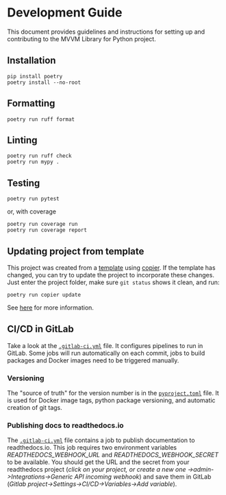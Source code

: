 # Development Guide

This document provides guidelines and instructions for setting up and contributing to
the MVVM Library for Python project.

## Installation
```commandline
pip install poetry
poetry install --no-root
```

## Formatting
```commandline
poetry run ruff format
```

## Linting
```commandline
poetry run ruff check
poetry run mypy .
```

## Testing
```commandline
poetry run pytest
```
or, with coverage
```commandline
poetry run coverage run
poetry run coverage report
```

## Updating project from template

This project was created from a [template](https://code.ornl.gov/ndip/project-templates/python.git) using [copier](https://copier.readthedocs.io/). If the template has changed, you
can try to update the project to incorporate these changes. Just enter the project folder, make sure `git status`
shows it clean, and run:
```
poetry run copier update
```
See [here](https://copier.readthedocs.io/en/stable/updating/#updating-a-project) for more information.


## CI/CD in GitLab

Take a look at the [`.gitlab-ci.yml`](.gitlab-ci.yml) file. It configures pipelines to run in GitLab.
Some jobs will run automatically on each commit, jobs to
build packages and Docker images need to be triggered manually.


### Versioning

The "source of truth" for the version number is in the [`pyproject.toml`](pyproject.toml) file. It is used for Docker
image tags, python package versioning, and automatic creation of git tags.
### Publishing docs to readthedocs.io

The  [`.gitlab-ci.yml`](.gitlab-ci.yml) file contains a job to publish documentation to readthedocs.io. This job requires
two environment variables _READTHEDOCS_WEBHOOK_URL_ and _READTHEDOCS_WEBHOOK_SECRET_ to be available. You should get
the URL and the secret from your readthedocs project (_click on your project, or create a new one ->admin->Integrations->Generic API incoming webhook_)
and save them in GitLab (_Gitlab project->Settings->CI/CD->Variables->Add variable_).

